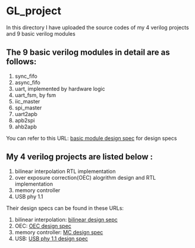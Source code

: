 # GL_project
In this directory I have uploaded the source codes of my 4 verilog projects and 9 basic verilog modules

## The 9 basic verilog modules in detail are as follows:
1. sync_fifo
2. async_fifo
3. uart, implemented by hardware logic
4. uart_fsm, by fsm
5. iic_master
6. spi_master
7. uart2apb
8. apb2spi
9. ahb2apb

You can refer to this URL: [basic module design spec](https://note.youdao.com/s/AVQxhfVA) for design specs

## My 4 verilog projects are listed below :
1. bilinear interpolation RTL implementation
2. over exposure correction(OEC) alogrithm design and RTL implementation
3. memory controller
4. USB phy 1.1

Their design specs can be found in these URLs:
1. bilinear interpolation: [bilinear design sepc](https://note.youdao.com/s/MvEz70xx)
2. OEC: [OEC design spec](https://note.youdao.com/s/Lrv1Lf15)
3. memory controller: [MC design spec](https://note.youdao.com/s/DKaVCJKD)
4. USB: [USB phy 1.1 design spec](https://note.youdao.com/s/PqyKFSJi)
